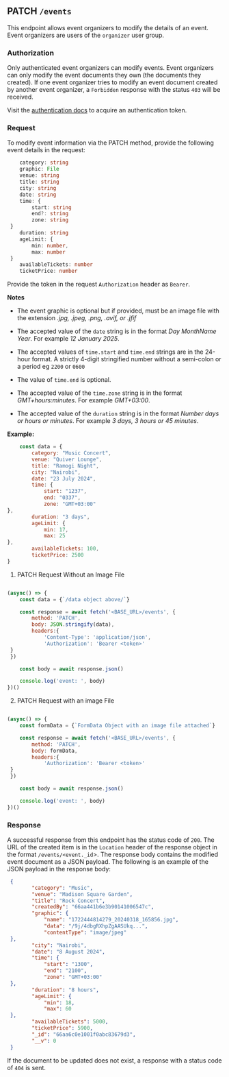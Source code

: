 ## PATCH `/events`

This endpoint allows event organizers to modify the details of an event. Event organizers are users of the `organizer` user group.

### Authorization
Only authenticated event organizers can modify events. Event organizers can only modify the event documents they own (the documents they created). If one event organizer tries to modify an event document created by another event organizer, a `Forbidden` response with the status `403` will be received.

Visit the [authentication docs](../authentication/authentication.md) to acquire an authentication token.

### Request
To modify event information via the PATCH method, provide the following event details in the request:

```typescript
    category: string
    graphic: File
    venue: string
    title: string
    city: string
    date: string
    time: {
        start: string
        end?: string
        zone: string
 }
    duration: string
    ageLimit: {
        min: number,
        max: number
 }
    availableTickets: number
    ticketPrice: number
```

Provide the token in the request `Authorization` header as `Bearer`.

**Notes**
- The event graphic is optional but if provided, must be an image file with the extension *.jpg, .jpeg, .png, .avif, or .jfif*

- The accepted value of the `date` string is in the format *Day MonthName Year*. For example *12 January 2025*.

- The accepted values of `time.start` and `time.end` strings are in the 24-hour format. A strictly 4-digit stringified number without a semi-colon or a period eg `2200` or `0600`

- The value of `time.end` is optional.

- The accepted value of the `time.zone` string is in the format *GMT+hours:minutes*. For example *GMT+03:00*.

- The accepted value of the `duration` string is in the format *Number days or hours or minutes*. For example *3 days, 3 hours or 45 minutes*.

**Example:**

 ```javascript
    const data = {
        category: "Music Concert",
        venue: "Quiver Lounge",
        title: "Ramogi Night",
        city: "Nairobi",
        date: "23 July 2024",
        time: {
            start: "1237",
            end: "0337",
            zone: "GMT+03:00"
 },
        duration: "3 days",
        ageLimit: {
            min: 17,
            max: 25
 },
        availableTickets: 100,
        ticketPrice: 2500
 }
```

1. PATCH Request Without an Image File

```javascript

(async() => {
    const data = {`/data object above/`}

    const response = await fetch('<BASE_URL>/events', {
        method: 'PATCH',
        body: JSON.stringify(data),
        headers:{
            'Content-Type': 'application/json',
            'Authorization': 'Bearer <token>'
 }
 })

    const body = await response.json()

    console.log('event: ', body)
})()
```

2. PATCH Request with an image File

```javascript

(async() => {
    const formData = {`FormData Object with an image file attached`}

    const response = await fetch('<BASE_URL>/events', {
        method: 'PATCH',
        body: formData,
        headers:{
            'Authorization': 'Bearer <token>'
 }
 })

    const body = await response.json()

    console.log('event: ', body)
})()
```

### Response

A successful response from this endpoint has the status code of `200`. The URL of the created item is in the `Location` header of the response object in the format `/events/<event._id`>. The response body contains the modified event document as a JSON payload. The following is an example of the JSON payload in the response body:

```json
 {
        "category": "Music",
        "venue": "Madison Square Garden",
        "title": "Rock Concert",
        "createdBy": "66aa441b6e3b90141006547c",
        "graphic": {
            "name": "1722444814279_20240318_165856.jpg",
            "data": "/9j/4dbgRXhpZgAASUkq...",
            "contentType": "image/jpeg"
 },
        "city": "Nairobi",
        "date": "8 August 2024",
        "time": {
            "start": "1300",
            "end": "2100",
            "zone": "GMT+03:00"
 },
        "duration": "8 hours",
        "ageLimit": {
            "min": 18,
            "max": 60
 },
        "availableTickets": 5000,
        "ticketPrice": 5900,
        "_id": "66aa6c0e1001f0abc83679d3",
        "__v": 0
 }
```

If the document to be updated does not exist, a response with a status code of `404` is sent.


